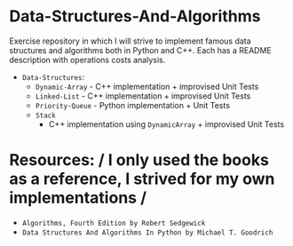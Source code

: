 # Data-Structures-And-Algorithms

Exercise repository in which I will strive to implement famous data structures and algorithms both in Python and C++.
Each has a README description with operations costs analysis.
* `Data-Structures`:
  - `Dynamic-Array`  - C++ implementation + improvised Unit Tests
  - `Linked-List`    - C++ implementation + improvised Unit Tests
  - `Priority-Queue` - Python implementation + Unit Tests
  - `Stack`
    - C++ implementation using `DynamicArray` + improvised Unit Tests


# Resources: / I only used the books as a reference, I strived for my own implementations /
* `Algorithms, Fourth Edition by Robert Sedgewick`
* `Data Structures And Algorithms In Python by Michael T. Goodrich`
